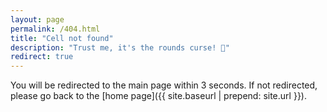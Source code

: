 ```yaml
---
layout: page
permalink: /404.html
title: "Cell not found"
description: "Trust me, it's the rounds curse! 👀"
redirect: true
---
```


You will be redirected to the main page within 3 seconds. If not redirected, please go back to the [home page]({{ site.baseurl | prepend: site.url }}).
